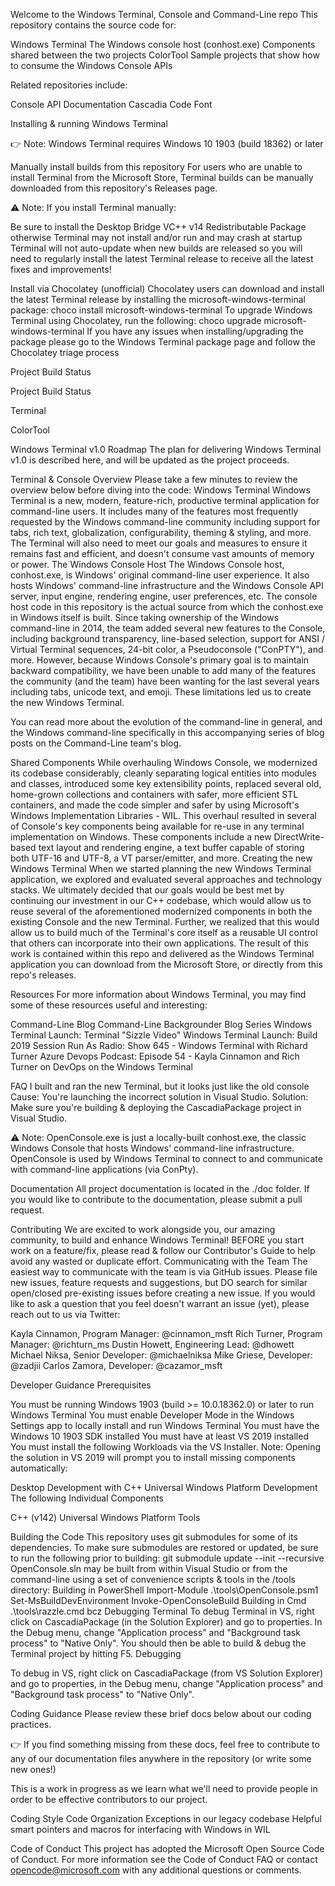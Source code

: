 Welcome to the Windows Terminal, Console and Command-Line repo
This repository contains the source code for:

Windows Terminal
The Windows console host (conhost.exe)
Components shared between the two projects
ColorTool
Sample projects that show how to consume the Windows Console APIs

Related repositories include:

Console API Documentation
Cascadia Code Font

Installing & running Windows Terminal

👉 Note: Windows Terminal requires Windows 10 1903 (build 18362) or later

Manually install builds from this repository
For users who are unable to install Terminal from the Microsoft Store, Terminal builds can be manually downloaded from this repository's Releases page.

⚠ Note: If you install Terminal manually:

Be sure to install the Desktop Bridge VC++ v14 Redistributable Package otherwise Terminal may not install and/or run and may crash at startup
Terminal will not auto-update when new builds are released so you will need to regularly install the latest Terminal release to receive all the latest fixes and improvements!


Install via Chocolatey (unofficial)
Chocolatey users can download and install the latest Terminal release by installing the microsoft-windows-terminal package:
choco install microsoft-windows-terminal
To upgrade Windows Terminal using Chocolatey, run the following:
choco upgrade microsoft-windows-terminal
If you have any issues when installing/upgrading the package please go to the Windows Terminal package page and follow the Chocolatey triage process

Project Build Status



Project
Build Status




Terminal



ColorTool





Windows Terminal v1.0 Roadmap
The plan for delivering Windows Terminal v1.0 is described here, and will be updated as the project proceeds.

Terminal & Console Overview
Please take a few minutes to review the overview below before diving into the code:
Windows Terminal
Windows Terminal is a new, modern, feature-rich, productive terminal application for command-line users. It includes many of the features most frequently requested by the Windows command-line community including support for tabs, rich text, globalization, configurability, theming & styling, and more.
The Terminal will also need to meet our goals and measures to ensure it remains fast and efficient, and doesn't consume vast amounts of memory or power.
The Windows Console Host
The Windows Console host, conhost.exe, is Windows' original command-line user experience. It also hosts Windows' command-line infrastructure and the Windows Console API server, input engine, rendering engine, user preferences, etc. The console host code in this repository is the actual source from which the conhost.exe in Windows itself is built.
Since taking ownership of the Windows command-line in 2014, the team added several new features to the Console, including background transparency, line-based selection, support for ANSI / Virtual Terminal sequences, 24-bit color, a Pseudoconsole ("ConPTY"), and more.
However, because Windows Console's primary goal is to maintain backward compatibility, we have been unable to add many of the features the community (and the team) have been wanting for the last several years including tabs, unicode text, and emoji.
These limitations led us to create the new Windows Terminal.

You can read more about the evolution of the command-line in general, and the Windows command-line specifically in this accompanying series of blog posts on the Command-Line team's blog.

Shared Components
While overhauling Windows Console, we modernized its codebase considerably, cleanly separating logical entities into modules and classes, introduced some key extensibility points, replaced several old, home-grown collections and containers with safer, more efficient STL containers, and made the code simpler and safer by using Microsoft's Windows Implementation Libraries - WIL.
This overhaul resulted in several of Console's key components being available for re-use in any terminal implementation on Windows. These components include a new DirectWrite-based text layout and rendering engine, a text buffer capable of storing both UTF-16 and UTF-8, a VT parser/emitter, and more.
Creating the new Windows Terminal
When we started planning the new Windows Terminal application, we explored and evaluated several approaches and technology stacks. We ultimately decided that our goals would be best met by continuing our investment in our C++ codebase, which would allow us to reuse several of the aforementioned modernized components in both the existing Console and the new Terminal. Further, we realized that this would allow us to build much of the Terminal's core itself as a reusable UI control that others can incorporate into their own applications.
The result of this work is contained within this repo and delivered as the Windows Terminal application you can download from the Microsoft Store, or directly from this repo's releases.

Resources
For more information about Windows Terminal, you may find some of these resources useful and interesting:

Command-Line Blog
Command-Line Backgrounder Blog Series
Windows Terminal Launch: Terminal "Sizzle Video"
Windows Terminal Launch: Build 2019 Session
Run As Radio: Show 645 - Windows Terminal with Richard Turner
Azure Devops Podcast: Episode 54 - Kayla Cinnamon and Rich Turner on DevOps on the Windows Terminal


FAQ
I built and ran the new Terminal, but it looks just like the old console
Cause: You're launching the incorrect solution in Visual Studio.
Solution: Make sure you're building & deploying the CascadiaPackage project in Visual Studio.

⚠ Note: OpenConsole.exe is just a locally-built conhost.exe, the classic Windows Console that hosts Windows' command-line infrastructure. OpenConsole is used by Windows Terminal to connect to and communicate with command-line applications (via ConPty).


Documentation
All project documentation is located in the ./doc folder. If you would like to contribute to the documentation, please submit a pull request.

Contributing
We are excited to work alongside you, our amazing community, to build and enhance Windows Terminal!
BEFORE you start work on a feature/fix, please read & follow our Contributor's Guide to help avoid any wasted or duplicate effort.
Communicating with the Team
The easiest way to communicate with the team is via GitHub issues.
Please file new issues, feature requests and suggestions, but DO search for similar open/closed pre-existing issues before creating a new issue.
If you would like to ask a question that you feel doesn't warrant an issue (yet), please reach out to us via Twitter:

Kayla Cinnamon, Program Manager: @cinnamon_msft
Rich Turner, Program Manager: @richturn_ms
Dustin Howett, Engineering Lead: @dhowett
Michael Niksa, Senior Developer: @michaelniksa
Mike Griese, Developer: @zadjii
Carlos Zamora, Developer: @cazamor_msft

Developer Guidance
Prerequisites

You must be running Windows 1903 (build >= 10.0.18362.0) or later to run Windows Terminal
You must enable Developer Mode in the Windows Settings app to locally install and run Windows Terminal
You must have the Windows 10 1903 SDK installed
You must have at least VS 2019 installed
You must install the following Workloads via the VS Installer. Note: Opening the solution in VS 2019 will prompt you to install missing components automatically:

Desktop Development with C++
Universal Windows Platform Development
The following Individual Components

C++ (v142) Universal Windows Platform Tools





Building the Code
This repository uses git submodules for some of its dependencies. To make sure submodules are restored or updated, be sure to run the following prior to building:
git submodule update --init --recursive
OpenConsole.sln may be built from within Visual Studio or from the command-line using a set of convenience scripts & tools in the /tools directory:
Building in PowerShell
Import-Module .\tools\OpenConsole.psm1
Set-MsBuildDevEnvironment
Invoke-OpenConsoleBuild
Building in Cmd
.\tools\razzle.cmd
bcz
Debugging Terminal
To debug Terminal in VS, right click on CascadiaPackage (in the Solution Explorer) and go to properties. In the Debug menu, change "Application process" and "Background task process" to "Native Only".
You should then be able to build & debug the Terminal project by hitting F5.
Debugging

To debug in VS, right click on CascadiaPackage (from VS Solution Explorer) and go to properties, in the Debug menu, change "Application process" and "Background task process" to "Native Only".

Coding Guidance
Please review these brief docs below about our coding practices.

👉 If you find something missing from these docs, feel free to contribute to any of our documentation files anywhere in the repository (or write some new ones!)

This is a work in progress as we learn what we'll need to provide people in order to be effective contributors to our project.

Coding Style
Code Organization
Exceptions in our legacy codebase
Helpful smart pointers and macros for interfacing with Windows in WIL


Code of Conduct
This project has adopted the Microsoft Open Source Code of Conduct.
For more information see the Code of Conduct FAQ or contact opencode@microsoft.com with any additional questions or comments.
